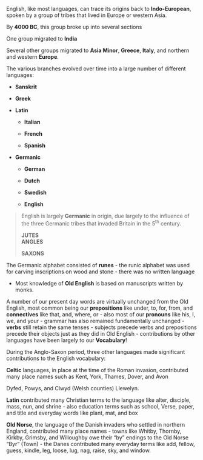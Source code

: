 English, like most languages, can trace its origins back to **<span class="underline">Indo-European</span>**, spoken by a group of tribes that lived in Europe or western Asia.

By **4000 BC**, this group broke up into several sections

One group migrated to **<span class="underline">India</span>**

Several other groups migrated to **<span class="underline">Asia Minor</span>**, **<span class="underline">Greece</span>**, **<span class="underline">Italy</span>**, and northern and western **<span class="underline">Europe</span>**.

The various branches evolved over time into a large number of different languages:

  -  **Sanskrit**

  -  **Greek**

  -  **Latin**
    
      -  **Italian**
    
      -  **French**
    
      -  **Spanish**

  -  **Germanic**
    
      -  **German**
    
      -  **Dutch**
    
      -  **Swedish**
    
      -  **English**

> English is largely **<span class="underline">Germanic</span>** in origin, due largely to the influence of the three Germanic tribes that invaded Britain in the 5<sup>th</sup> century.
>
> **JUTES  
> ANGLES**
>
> **SAXONS**
> 
 The Germanic alphabet consisted of **<span class="underline">runes</span>** - the runic alphabet was used for carving inscriptions on wood and stone - there was no written language

  -  Most knowledge of **<span class="underline">Old English</span>** is based on manuscripts written by monks.

A number of our present day words are virtually unchanged from the Old English, most common being our **<span class="underline">prepositions</span>** like under, to, for, from, and **<span class="underline">connectives</span>** like that, and, where, or - also most of our **<span class="underline">pronouns</span>** like his, I, we, and your - grammar has also remained fundamentally unchanged - **<span class="underline">verbs</span>** still retain the same tenses - subjects precede verbs and prepositions precede their objects just as they did in Old English - contributions by other languages have been largely to our **<span class="underline">Vocabulary</span>**\!

During the Anglo-Saxon period, three other languages made significant contributions to the English vocabulary:

**<span class="underline">Celtic</span>** languages, in place at the time of the Roman invasion, contributed many place names such as Kent, York, Thames, Dover, and Avon

Dyfed, Powys, and Clwyd (Welsh counties) Llewelyn.

**<span class="underline">Latin</span>** contributed many Christian terms to the language like alter, disciple, mass, nun, and shrine - also education terms such as school, Verse, paper, and title and everyday words like plant, mat, and box

**<span class="underline">Old Norse</span>**, the language of the Danish invaders who settled in northern England, contributed many place names - towns like Whitby, Thornby, Kirkby, Grimsby, and Willoughby owe their “by” endings to the Old Norse “Byr” (Town) - the Danes contributed many everyday terms like add, fellow, guess, kindle, leg, loose, lug, nag, raise, sky, and window.
